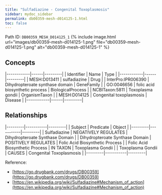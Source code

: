 ```yaml
---
title: "Sulfadiazine - Congenital Toxoplasmosis"
sidebar: mydoc_sidebar
permalink: db00359-mesh-d014125-1.html
toc: false 
---
```



Path ID: `DB00359_MESH_D014125_1`
{% include image.html url="images/db00359-mesh-d014125-1.png" file="db00359-mesh-d014125-1.png" alt="db00359-mesh-d014125-1" %}

## Concepts

|------------|------|---------|
| Identifier | Name | Type    |
|------------|------|---------|
| MESH:D013411 | sulfadiazine | Drug |
| InterPro:IPR006390 | Dihydropteroate synthase domain | GeneFamily |
| GO:0046656 | folic acid biosynthetic process | BiologicalProcess |
| NCBITaxon:5811 | Toxoplasma gondii | OrganismTaxon |
| MESH:D014125 | Congenital toxoplasmosis | Disease |
|------------|------|---------|

## Relationships

|---------|-----------|---------|
| Subject | Predicate | Object  |
|---------|-----------|---------|
| Sulfadiazine | NEGATIVELY REGULATES | Dihydropteroate Synthase Domain |
| Dihydropteroate Synthase Domain | POSITIVELY REGULATES | Folic Acid Biosynthetic Process |
| Folic Acid Biosynthetic Process | IN TAXON | Toxoplasma Gondii |
| Toxoplasma Gondii | CAUSES | Congenital Toxoplasmosis |
|---------|-----------|---------|

Reference: 
  - [https://go.drugbank.com/drugs/DB00359](https://go.drugbank.com/drugs/DB00359)
  - [https://en.wikipedia.org/wiki/Sulfadiazine#Mechanism_of_action](https://en.wikipedia.org/wiki/Sulfadiazine#Mechanism_of_action)
